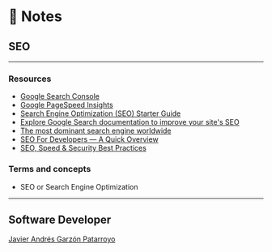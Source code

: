 # :memo: Notes
## SEO
- - -
### Resources
* [Google Search Console](https://search.google.com/search-console/)
* [Google PageSpeed Insights](https://pagespeed.web.dev/)
* [Search Engine Optimization (SEO) Starter Guide](https://developers.google.com/search/docs/beginner/seo-starter-guide)
* [Explore Google Search documentation to improve your site's SEO](https://developers.google.com/search/docs)
* [The most dominant search engine worldwide](https://gs.statcounter.com/search-engine-market-share)
* [SEO For Developers — A Quick Overview](https://medium.com/welldone-software/seo-for-developers-a-quick-overview-5b5b7ce34679)
* [SEO, Speed & Security Best Practices](https://www.checkbot.io/guide/)
### Terms and concepts
* SEO or Search Engine Optimization
- - -
## Software Developer
[Javier Andrés Garzón Patarroyo](https://javierandresgp.com)
